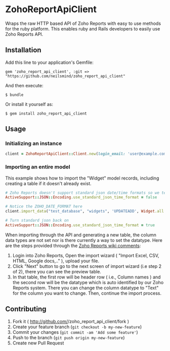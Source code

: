 # ZohoReportApiClient

Wraps the raw HTTP based API of Zoho Reports with easy to use methods for the ruby platform. This enables ruby and Rails developers to easily use Zoho Reports API.

## Installation

Add this line to your application's Gemfile:

    gem 'zoho_report_api_client', :git => "https://github.com/neilsmind/zoho_report_api_client"

And then execute:

    $ bundle

Or install it yourself as:

    $ gem install zoho_report_api_client

## Usage

### Initializing an instance
```ruby
client = ZohoReportApiClient::Client.new(login_email: 'user@example.com',auth_token: '_000000000000000000000000_')
```

### Importing an entire model
This example shows how to import the "Widget" model records, including creating a table if it doesn't already exist. 

```ruby
# Zoho Reports doesn't support standard json date/time formats so we temporarily turn it off
ActiveSupport::JSON::Encoding.use_standard_json_time_format = false

# Notice the ZOHO_DATE_FORMAT here
client.import_data("test_database", "widgets", 'UPDATEADD', Widget.all.to_json, 'ZOHO_MATCHING_COLUMNS' => 'id', 'ZOHO_CREATE_TABLE' => 'true', 'ZOHO_DATE_FORMAT' => 'yyyy/MM/dd HH:mm:ss Z')

# Turn standard json back on
ActiveSupport::JSON::Encoding.use_standard_json_time_format = true
```

When importing through the API and generating a new table, the column data types are not set nor is there currently a way to set the datatype. Here are the steps provided through the [Zoho Reports wiki comments](https://zohoreportsapi.wiki.zoho.com/importing-bulk-data.html):

1. Login into Zoho Reports, Open the import wizard ( "Import Excel, CSV, HTML, Google docs,.." ), upload your file.
2. Click "Next" button to go to the next screen of import wizard (i.e step 2 of 2), there you can see the preview table. 
3. In that table, the first row will be header row ( i.e., Column names ) and the second row will be the datatype which is auto identified by our Zoho Reports system. There you can change the column datatype to "Text" for the column you want to change. Then, continue the import process.

## Contributing

1. Fork it ( http://github.com/<my-github-username>/zoho_report_api_client/fork )
2. Create your feature branch (`git checkout -b my-new-feature`)
3. Commit your changes (`git commit -am 'Add some feature'`)
4. Push to the branch (`git push origin my-new-feature`)
5. Create new Pull Request
